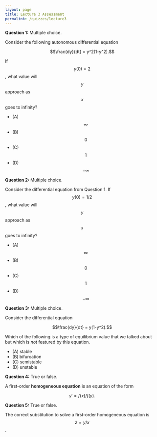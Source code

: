 ```yaml
---
layout: page
title: Lecture 3 Assessment
permalink: /quizzes/lecture3
---
```



**Question 1:**  Multiple choice.

Consider the following autonomous differential equation

$$\frac{dy}{dt} = y^2(1-y^2).$$

If $$y(0) = 2$$, what value will $$y$$ approach as $$x$$ goes to infinity?
* (A) $$\infty$$
* (B) $$0$$
* (C) $$1$$
* (D) $$-\infty$$

**Question 2:**  Multiple choice.

Consider the differential equation from Question 1.
If $$y(0) = 1/2$$, what value will $$y$$ approach as $$x$$ goes to infinity?
* (A) $$\infty$$
* (B) $$0$$
* (C) $$1$$
* (D) $$-\infty$$

**Question 3:**  Multiple choice.

Consider the differential equation 

$$\frac{dy}{dt} = y(1-y^2).$$

Which of the following is a type of equilibrium value that we talked about but which is *not* featured by this equation.
* (A) stable
* (B) bifurcation
* (C) semistable
* (D) unstable

**Question 4:** True or false.

A first-order **homogeneous equation** is an equation of the form

$$y' = f(x)/f(y).$$

**Question 5:** True or false.

The correct substitution to solve a first-order homogeneous equation is $$z = y/x$$.

